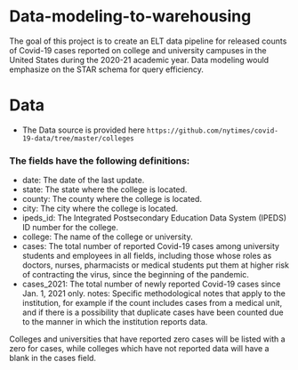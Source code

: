 # Data-modeling-to-warehousing
The goal of this project is to create an ELT data pipeline for released counts of Covid-19 cases reported on college and university campuses in the United States during the 2020-21 academic year. Data modeling would emphasize on the STAR schema for query efficiency.

# Data
- The Data source is provided here ``` https://github.com/nytimes/covid-19-data/tree/master/colleges ```

### The fields have the following definitions:
- date: The date of the last update.
- state: The state where the college is located.
- county: The county where the college is located.
- city: The city where the college is located.
- ipeds_id: The Integrated Postsecondary Education Data System (IPEDS) ID number for the college.
- college: The name of the college or university.
- cases: The total number of reported Covid-19 cases among university students and employees in all fields, including those whose roles as doctors, nurses, pharmacists or medical students put them 
at higher risk of contracting the virus, since the beginning of the pandemic.
- cases_2021: The total number of newly reported Covid-19 cases since Jan. 1, 2021 only. notes: Specific methodological notes that apply to the institution, for example if the count includes cases from a medical unit, and if there is a possibility that duplicate cases have been counted due to the manner in which the institution reports data.

Colleges and universities that have reported zero cases will be listed with a zero for cases, while colleges which have not reported data will have a blank in the cases field.